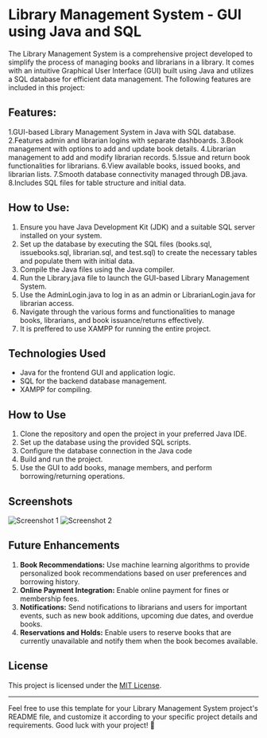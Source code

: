 # Library Management System - GUI using Java and SQL

The Library Management System is a comprehensive project developed to simplify the process of managing books and librarians in a library. It comes with an intuitive Graphical User Interface (GUI) built using Java and utilizes a SQL database for efficient data management. The following features are included in this project:

## Features:

1.GUI-based Library Management System in Java with SQL database.
2.Features admin and librarian logins with separate dashboards.
3.Book management with options to add and update book details.
4.Librarian management to add and modify librarian records.
5.Issue and return book functionalities for librarians.
6.View available books, issued books, and librarian lists.
7.Smooth database connectivity managed through DB.java.
8.Includes SQL files for table structure and initial data.

## How to Use:

1. Ensure you have Java Development Kit (JDK) and a suitable SQL server installed on your system.
2. Set up the database by executing the SQL files (books.sql, issuebooks.sql, librarian.sql, and test.sql) to create the necessary tables and populate them with initial data.
3. Compile the Java files using the Java compiler.
4. Run the Library.java file to launch the GUI-based Library Management System.
5. Use the AdminLogin.java to log in as an admin or LibrarianLogin.java for librarian access.
6. Navigate through the various forms and functionalities to manage books, librarians, and book issuance/returns effectively.
7. It is preffered to use XAMPP for running the entire project.

## Technologies Used

- Java for the frontend GUI and application logic.
- SQL for the backend database management.
- XAMPP for compiling.

## How to Use

1. Clone the repository and open the project in your preferred Java IDE.
2. Set up the database using the provided SQL scripts.
3. Configure the database connection in the Java code
4. Build and run the project.
5. Use the GUI to add books, manage members, and perform borrowing/returning operations.

## Screenshots

![Screenshot 1](/screenshots/screenshot1.png)
![Screenshot 2](/screenshots/screenshot2.png)

## Future Enhancements

1. **Book Recommendations:** Use machine learning algorithms to provide personalized book recommendations based on user preferences and borrowing history.
2. **Online Payment Integration:** Enable online payment for fines or membership fees.
3. **Notifications:** Send notifications to librarians and users for important events, such as new book additions, upcoming due dates, and overdue books.
4. **Reservations and Holds:** Enable users to reserve books that are currently unavailable and notify them when the book becomes available.

## License

This project is licensed under the [MIT License](/LICENSE).


---

Feel free to use this template for your Library Management System project's README file, and customize it according to your specific project details and requirements. Good luck with your project! 🚀
